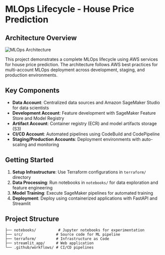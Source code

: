 # MLOps Lifecycle - House Price Prediction

## Architecture Overview

![MLOps Architecture](mlops-architecture.png)

This project demonstrates a complete MLOps lifecycle using AWS services for house price prediction. The architecture follows AWS best practices for multi-account MLOps deployment across development, staging, and production environments.

## Key Components

- **Data Account**: Centralized data sources and Amazon SageMaker Studio for data scientists
- **Development Account**: Feature development with SageMaker Feature Store and Model Registry
- **Artifact Account**: Container registry (ECR) and model artifacts storage (S3)
- **CI/CD Account**: Automated pipelines using CodeBuild and CodePipeline
- **Staging/Production Accounts**: Deployment environments with auto-scaling and monitoring

## Getting Started

1. **Setup Infrastructure**: Use Terraform configurations in `terraform/` directory
2. **Data Processing**: Run notebooks in `notebooks/` for data exploration and feature engineering
3. **Model Training**: Execute SageMaker pipelines for automated training
4. **Deployment**: Deploy using containerized applications with FastAPI and Streamlit

## Project Structure

```
├── notebooks/          # Jupyter notebooks for experimentation
├── src/               # Source code for ML pipeline
├── terraform/         # Infrastructure as Code
├── streamlit_app/     # Web application
└── .github/workflows/ # CI/CD pipelines
```
